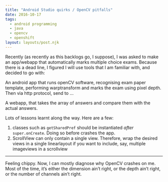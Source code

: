 ```yaml
---
title: "Android Studio quirks / OpenCV pitfalls"
date: 2016-10-17
tags:
  - android programming
  - java
  - opencv
  - openshift
layout: layouts/post.njk
---
```

Recently (as recently as this backlogs go, I suppose), I was asked to make an app/webapp that automatically marks multiple choice exams. Because there is a dead line, I figured I will use tools that I am familiar with, and decided to go with:

An android app that runs openCV software, recognising exam paper template, performing warptransform and marks the exam using pixel depth. Then via http protocol, send to …

A webapp, that takes the array of answers and compare them with the actual answers.

Lots of lessons learnt along the way. Here are a few:

1.  classes such as `getSharedPref` should be instantiated _after_ `super.onCreate`. Doing so before crashes the app.
2.  ScrollView can only contain a single view. Therefore, wrap the desired views in a single linearlayout if you want to include, say, multiple imageviews in a scrollview

* * *

Feeling chippy. Now, I can mostly diagnose why OpenCV crashes on me. Most of the time, it’s either the dimension ain’t right, or the depth ain’t right, or the number of channels ain’t right.

